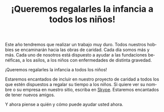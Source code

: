 ﻿---
layout: post

title: ¡Queremos regalarles la infancia a todos los niños!
meta: Cada día somos más y más.
cover_img: 2018.01.21/my_photo_1.png
cover_fit: contain

category: news

lang: es
ref: lincoln_virus_news_5
---

Este año tendremos que realizar un trabajo muy duro.
Todos nuestros hobbies se encaminarán hacia las obras de caridad.
Cada día somos más y más.
Cada uno de nosotros está dispuesto a ayudar a las fundaciones benéficas, a los asilos, a los niños con enfermedades de distinta gravedad.

¡Queremos regalarles la infancia a todos los niños!

Estaremos encantados de incluir en nuestro proyecto de caridad a todos los que estén dispuestos a regalar su tiempo a los niños.
Si quiere ver su nombre o su empresa en nuestro sitio, escriba en <a href="skype:chutkoy89?chat" target="_blank">Skype</a>. Estaremos encantados de tener nuevos amigos.

Y ahora piense a quién y cómo puede ayudar usted ahora.

